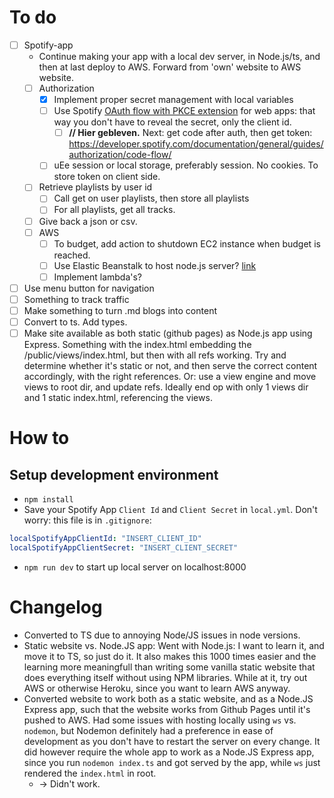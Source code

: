 # To do
- [ ] Spotify-app
    - Continue making your app with a local dev server, in Node.js/ts, and then at last deploy to AWS. Forward from 'own' website to AWS website.
    - [ ] Authorization
      - [X] Implement proper secret management with local variables
      - [ ] Use Spotify [OAuth flow with PKCE extension](https://developer.spotify.com/documentation/general/guides/authorization/code-flow/) for web apps: that way you don't have to reveal the secret, only the client id. 
        - [ ] **// Hier gebleven.** Next: get code after auth, then get token: https://developer.spotify.com/documentation/general/guides/authorization/code-flow/

      - [ ] uEe session or local storage, preferably session. No cookies. To store token on client side. 
    - [ ] Retrieve playlists by user id
      - [ ] Call get on user playlists, then store all playlists
      - [ ] For all playlists, get all tracks.
    - [ ] Give back a json or csv. 
    - [ ] AWS
        - [ ] To budget, add action to shutdown EC2 instance when budget is reached.
        - [ ] Use Elastic Beanstalk to host node.js server? [link](https://docs.aws.amazon.com/elasticbeanstalk/latest/dg/create_deploy_nodejs_express.html)
        - [ ] Implement lambda's?
- [ ] Use menu button for navigation
- [ ] Something to track traffic
- [ ] Make something to turn .md blogs into content
- [ ] Convert to ts. Add types.
- [ ] Make site available as both static (github pages) as Node.js app using Express. Something with the index.html embedding the /public/views/index.html, but then with all refs working. Try and determine whether it's static or not, and then serve the correct content accordingly, with the right references. Or: use a view engine and move views to root dir, and update refs. Ideally end op with only 1 views dir and 1 static index.html, referencing the views.

# How to

## Setup development environment
- `npm install`
- Save your Spotify App `Client Id` and `Client Secret` in `local.yml`. Don't worry: this file is in `.gitignore`:
```yml
localSpotifyAppClientId: "INSERT_CLIENT_ID"
localSpotifyAppClientSecret: "INSERT_CLIENT_SECRET"
```
- `npm run dev` to start up local server on localhost:8000

# Changelog
- Converted to TS due to annoying Node/JS issues in node versions.
- Static website vs. Node.JS app: Went with Node.js: I want to learn it, and move it to TS, so just do it. It also makes this 1000 times easier and the learning more meaningfull than writing some vanilla static website that does everything itself without using NPM libraries. While at it, try out AWS or otherwise Heroku, since  you want to learn AWS anyway.
- Converted website to work both as a static website, and as a Node.JS Express app, such that the website works from Github Pages until it's pushed to AWS. Had some issues with hosting locally using `ws` vs. `nodemon`, but Nodemon definitely had a preference in ease of development as you don't have to restart the server on every change. It did however require the whole app to work as a Node.JS Express app, since you run `nodemon index.ts` and got served by the app, while `ws` just rendered the `index.html` in root.
  - -> Didn't work.